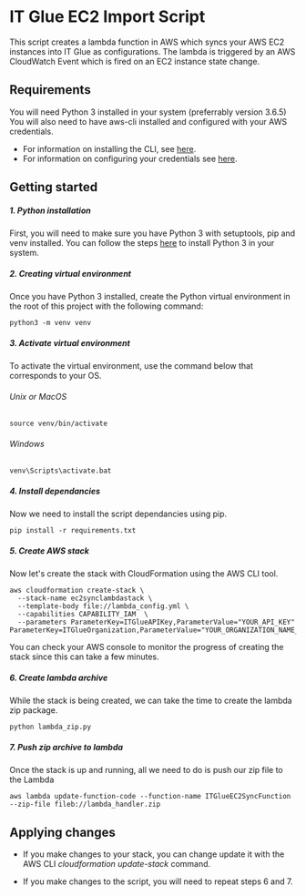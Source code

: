 # IT Glue EC2 Import Script

This script creates a lambda function in AWS which syncs your AWS EC2 instances into IT Glue as configurations.
The lambda is triggered by an AWS CloudWatch Event which is fired on an EC2 instance state change.

## Requirements

You will need Python 3 installed in your system (preferrably version 3.6.5)
You will also need to have aws-cli installed and configured with your AWS credentials.
* For information on installing the CLI, see [here](https://docs.aws.amazon.com/cli/latest/userguide/installing.html).
* For information on configuring your credentials see [here](https://docs.aws.amazon.com/cli/latest/userguide/cli-chap-getting-started.html).

## Getting started

##### 1. Python installation
First, you will need to make sure you have Python 3 with setuptools, pip and venv installed.
You can follow the steps [here](http://docs.python-guide.org/en/latest/starting/installation/) to install Python 3 in your system.

##### 2. Creating virtual environment
Once you have Python 3 installed, create the Python virtual environment in the root of this project with the following command:
```
python3 -m venv venv
```

##### 3. Activate virtual environment
To activate the virtual environment, use the command below that corresponds to your OS.
###### Unix or MacOS
```
source venv/bin/activate
```
###### Windows
```
venv\Scripts\activate.bat
```

##### 4. Install dependancies
Now we need to install the script dependancies using pip.
```
pip install -r requirements.txt
```

##### 5. Create AWS stack
Now let's create the stack with CloudFormation using the AWS CLI tool.
```
aws cloudformation create-stack \
  --stack-name ec2synclambdastack \
  --template-body file://lambda_config.yml \
  --capabilities CAPABILITY_IAM  \
  --parameters ParameterKey=ITGlueAPIKey,ParameterValue="YOUR_API_KEY" ParameterKey=ITGlueOrganization,ParameterValue="YOUR_ORGANIZATION_NAME_OR_ID"
```

You can check your AWS console to monitor the progress of creating the stack since this can take a few minutes.

##### 6. Create lambda archive
While the stack is being created, we can take the time to create the lambda zip package.
```
python lambda_zip.py
```

##### 7. Push zip archive to lambda
Once the stack is up and running, all we need to do is push our zip file to the Lambda

```
aws lambda update-function-code --function-name ITGlueEC2SyncFunction --zip-file fileb://lambda_handler.zip
```

## Applying changes

* If you make changes to your stack, you can change update it with the AWS CLI _cloudformation update-stack_ command.

* If you make changes to the script, you will need to repeat steps 6 and 7.
